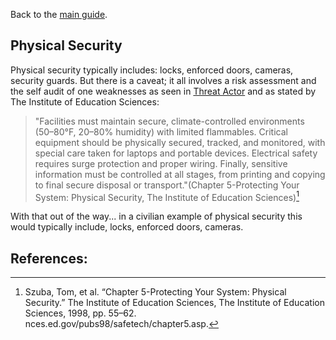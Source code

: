 Back to the [main guide](../README.md).

## Physical Security

Physical security typically includes: locks, enforced doors, cameras, security guards. But there is a caveat; it all involves a risk assessment and the self audit of one weaknesses as seen in [Threat Actor](../markdown/expanded-examples/threat-actor.md) and as stated by The Institute of Education Sciences:

> "Facilities must maintain secure, climate-controlled environments (50–80°F, 20–80% humidity) with limited flammables. Critical equipment should be physically secured, tracked, and monitored, with special care taken for laptops and portable devices. Electrical safety requires surge protection and proper wiring. Finally, sensitive information must be controlled at all stages, from printing and copying to final secure disposal or transport."(Chapter 5-Protecting Your System: Physical Security, The Institute of Education Sciences)[^1]

With that out of the way... in a civilian example of physical security this would typically include, locks, enforced doors, cameras.

## References:

[^1]: Szuba, Tom, et al. “Chapter 5-Protecting Your System: Physical Security.” The Institute of Education Sciences, The Institute of Education Sciences, 1998, pp. 55–62. nces.ed.gov/pubs98/safetech/chapter5.asp.